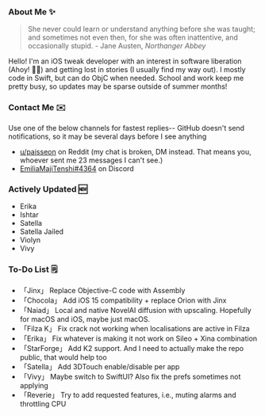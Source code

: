 ### About Me ✨
> She never could learn or understand anything before she was taught; and sometimes not even then, for she was often inattentive, and occasionally stupid. - Jane Austen, *Northanger Abbey*

Hello! I'm an iOS tweak developer with an interest in software liberation (Ahoy! 🏴‍☠️) and getting lost in stories (I usually find my way out). I mostly code in Swift, but can do ObjC when needed. School and work keep me pretty busy, so updates may be sparse outside of summer months!

### Contact Me ✉️
Use one of the below channels for fastest replies-- GitHub doesn't send notifications, so it may be several days before I see anything

- [u/paisseon](https://reddit.com/u/paisseon) on Reddit (my chat is broken, DM instead. That means you, whoever sent me 23 messages I can't see.)
- [EmiliaMajiTenshi#4364](https://discord.gg/VM2ZVWqxsj) on Discord

### Actively Updated 🆕
- Erika
- Ishtar
- Satella
- Satella Jailed
- Violyn
- Vivy

### To-Do List 🗒
- 「Jinx」      Replace Objective-C code with Assembly
- 「Chocola」   Add iOS 15 compatibility + replace Orion with Jinx
- 「Naiad」     Local and native NovelAI diffusion with upscaling. Hopefully for macOS and iOS, maybe just macOS.
- 「Filza K」   Fix crack not working when localisations are active in Filza
- 「Erika」     Fix whatever is making it not work on Sileo + Xina combination
- 「StarForge」 Add K2 support. And I need to actually make the repo public, that would help too
- 「Satella」   Add 3DTouch enable/disable per app
- 「Vivy」      Maybe switch to SwiftUI? Also fix the prefs sometimes not applying
- 「Reverie」   Try to add requested features, i.e., muting alarms and throttling CPU

